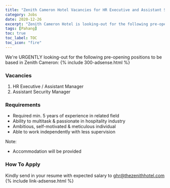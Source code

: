 ```yaml
---
title: "Zenith Cameron Hotel Vacancies for HR Executive and Assistant Security Manager" 
category: Jobs 
date: 2020-12-26
excerpt: "Zenith Cameron Hotel is looking-out for the following pre-opening positions HR Executive / Assistant Manager and Assistant Security Manager" 
tags: [Pahang] 
toc: true 
toc_label: TOC 
toc_icon: "fire" 
--- 
```


We're URGENTLY looking-out for the following pre-opening positions to be based in Zenith Cameron:
{% include 300-adsense.html %} 

### Vacancies
1. HR Executive / Assistant Manager
2. Assistant Security Manager

### Requirements
- Required min. 5 years of experience in related field
- Ability to multitask & passionate in hospitality industry
- Ambitious, self-motivated & meticulous individual
- Able to work independently with less supervision

Note: 
- Accommodation will be provided

### How To Apply
Kindly send in your resume with expected salary to ghr@thezenithhotel.com
{% include link-adsense.html %} 